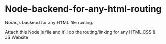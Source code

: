 # Node-backend-for-any-html-routing
Node.js backend for any HTML file routing.


Attach this Node.js file and it'll do the routing/linking for any HTML,CSS & JS Website
